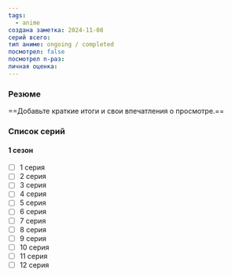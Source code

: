 ```yaml
---
tags:
  - anime
создана заметка: 2024-11-08
серий всего: 
тип аниме: ongoing / completed
посмотрел: false
посмотрел n-раз: 
личная оценка:
---
```

### Резюме
==Добавьте краткие итоги и свои впечатления о просмотре.==

### Список серий
#### 1 сезон
- [ ] 1 серия
- [ ] 2 серия
- [ ] 3 серия
- [ ] 4 серия
- [ ] 5 серия
- [ ] 6 серия
- [ ] 7 серия
- [ ] 8 серия
- [ ] 9 серия
- [ ] 10 серия
- [ ] 11 серия
- [ ] 12 серия